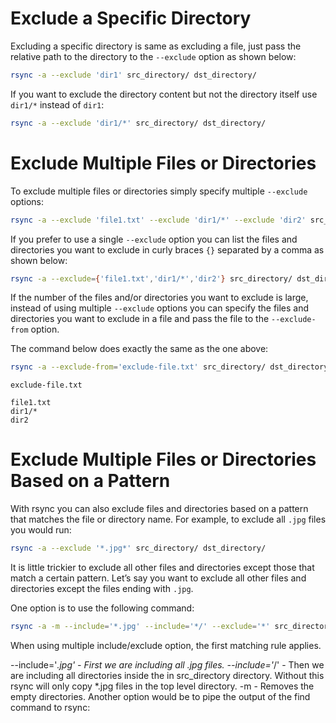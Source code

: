 # Exclude a Specific Directory

Excluding a specific directory is same as excluding a file, just pass the relative path to the directory to the `--exclude` option as shown below:

```bash
rsync -a --exclude 'dir1' src_directory/ dst_directory/
```

If you want to exclude the directory content but not the directory itself use `dir1/*` instead of `dir1`:

```bash
rsync -a --exclude 'dir1/*' src_directory/ dst_directory/
```

# Exclude Multiple Files or Directories

To exclude multiple files or directories simply specify multiple `--exclude` options:

```bash
rsync -a --exclude 'file1.txt' --exclude 'dir1/*' --exclude 'dir2' src_directory/ dst_directory/
```

If you prefer to use a single `--exclude` option you can list the files and directories you want to exclude in curly braces `{}` separated by a comma as shown below:

```bash
rsync -a --exclude={'file1.txt','dir1/*','dir2'} src_directory/ dst_directory/
```

If the number of the files and/or directories you want to exclude is large, instead of using multiple `--exclude` options you can specify the files and directories you want to exclude in a file and pass the file to the `--exclude-from` option.

The command below does exactly the same as the one above:

```bash
rsync -a --exclude-from='exclude-file.txt' src_directory/ dst_directory/
```

`exclude-file.txt`

```
file1.txt
dir1/*
dir2
```

# Exclude Multiple Files or Directories Based on a Pattern

With rsync you can also exclude files and directories based on a pattern that matches the file or directory name.
For example, to exclude all `.jpg` files you would run:

```bash
rsync -a --exclude '*.jpg*' src_directory/ dst_directory/
```


It is little trickier to exclude all other files and directories except those that match a certain pattern. Let’s say you want to exclude all other files and directories except the files ending with `.jpg`.

One option is to use the following command:


```bash
rsync -a -m --include='*.jpg' --include='*/' --exclude='*' src_directory/ dst_directory/
```

When using multiple include/exclude option, the first matching rule applies.

--include='*.jpg' - First we are including all .jpg files.
--include='*/' - Then we are including all directories inside the in src_directory directory. Without this rsync will only copy *.jpg files in the top level directory.
-m - Removes the empty directories.
Another option would be to pipe the output of the find command to rsync:















